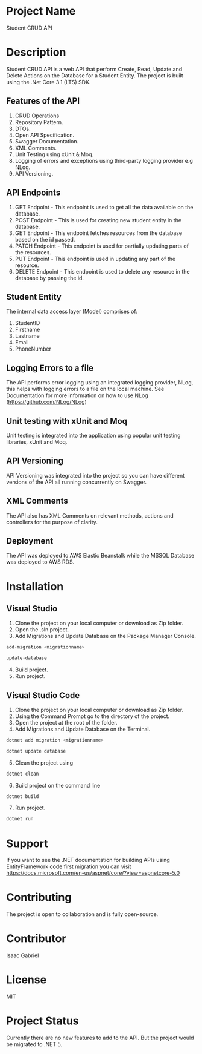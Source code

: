# Project Name
Student CRUD API

# Description
Student CRUD API is a web API that perform Create, Read, Update and Delete Actions on the Database for a Student Entity.
The project is built using the .Net Core 3.1 (LTS) SDK.

## Features of the API
1. CRUD Operations
2. Repository Pattern.
3. DTOs.
4. Open API Specification.
5. Swagger Documentation.
6. XML Comments.
7. Unit Testing using xUnit & Moq.
8. Logging of errors and exceptions using third-party logging provider e.g NLog.
9. API Versioning.

## API Endpoints
1. GET Endpoint - This endpoint is used to get all the data available on the database.
2. POST Endpoint - This is used for creating new student entity in the database.
3. GET Endpoint - This endpoint fetches resources from the database based on the id passed.
4. PATCH Endpoint - This endpoint is used for partially updating parts of the resources.
5. PUT Endpoint - This endpoint is used in updating any part of the resource.
6. DELETE Endpoint - This endpoint is used to delete any resource in the database by passing the id.

## Student Entity
The internal data access layer (Model) comprises of:
1. StudentID
2. Firstname
3. Lastname
4. Email
5. PhoneNumber

## Logging Errors to a file
The API performs error logging using an integrated logging provider, NLog, this helps with logging errors to a file on the local machine.
See Documentation for more information on how to use NLog (https://github.com/NLog/NLog)

## Unit testing with xUnit and Moq
Unit testing is integrated into the application using popular unit testing libraries, xUnit and Moq.

## API Versioning 
API Versioning was integrated into the project so you can have different versions of the API all running concurrently on Swagger.

## XML Comments
The API also has XML Comments on relevant methods, actions and controllers for the purpose of clarity.

## Deployment
The API was deployed to AWS Elastic Beanstalk while the MSSQL Database was deployed to AWS RDS.

# Installation
## Visual Studio
1. Clone the project on your local computer or download as Zip folder. 
2. Open the .sln project. 
3. Add Migrations and Update Database on the Package Manager Console.
``` C#
add-migration <migrationname>

update-database
```
4. Build project.
5. Run project.

## Visual Studio Code
1. Clone the project on your local computer or download as Zip folder. 
2. Using the Command Prompt go to the directory of the project.
3. Open the project at the root of the folder.
4. Add Migrations and Update Database on the Terminal.
``` C#
dotnet add migration <migrationname>

dotnet update database
```
5. Clean the project using
``` C#
dotnet clean
```
6. Build project on the command line
``` C#
dotnet build
```
7. Run project.
``` C#
dotnet run
```

# Support
If you want to see the .NET documentation for building APIs using EntityFramework code first migration you can visit https://docs.microsoft.com/en-us/aspnet/core/?view=aspnetcore-5.0

# Contributing
The project is open to collaboration and is fully open-source.

# Contributor
Isaac Gabriel

# License
MIT

# Project Status
Currently there are no new features to add to the API. But the project would be migrated  to .NET 5.

